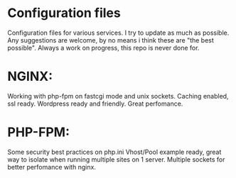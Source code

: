# Configuration files
Configuration files for various services.
I try to update as much as possible.
Any suggestions are welcome, by no means i think these are "the best possible".
Always a work on progress, this repo is never done for.

# NGINX: 
Working with php-fpm on fastcgi mode and unix sockets.
Caching enabled, ssl ready.
Wordpress ready and friendly. 
Great perfomance.

# PHP-FPM:
Some security best practices on php.ini
Vhost/Pool example ready, great way to isolate when running multiple sites on 1 server.
Multiple sockets for better perfomance with nginx. 
